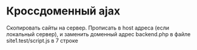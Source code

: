 # Кроссдоменный ajax

Скопировать сайты на сервер. 
Прописать в host адреса (если локальный сервер), и заменить доменный адрес backend.php в файле site1.test/script.js в 7 строке 
